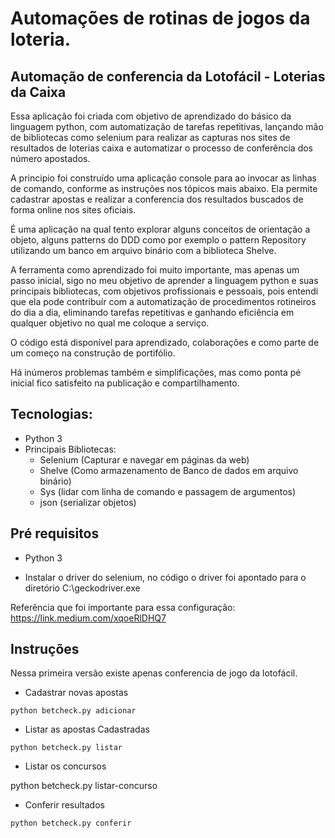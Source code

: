 # Automações de rotinas de jogos da loteria.

## Automação de conferencia da Lotofácil - Loterias da Caixa

Essa aplicação foi criada com objetivo de aprendizado do básico da linguagem python, com automatização de tarefas repetitivas, lançando mão de bibliotecas como selenium para realizar as capturas nos sites de resultados de loterias caixa e automatizar o processo de conferência dos número apostados.

A principio foi construído uma aplicação console para ao invocar as linhas de comando, conforme as instruções nos tópicos mais abaixo. Ela permite cadastrar apostas e realizar a conferencia dos resultados buscados de forma online nos sites oficiais.

É uma aplicação na qual tento explorar alguns conceitos de orientação a objeto, alguns patterns do DDD como por exemplo o pattern Repository utilizando um banco em arquivo binário com a biblioteca Shelve.

A ferramenta como aprendizado foi muito importante, mas apenas um passo inicial, sigo no meu objetivo de aprender a linguagem python e suas principais bibliotecas, com objetivos profissionais e pessoais, pois entendi que ela pode contribuír com a automatização de procedimentos rotineiros do dia a dia, eliminando tarefas repetitivas e ganhando eficiência em qualquer objetivo no qual me coloque a serviço.

O código está disponível para aprendizado, colaborações e como parte de um começo na construção de portifólio.

Há inúmeros problemas também e simplificações, mas como ponta pé inicial fico satisfeito na publicação e compartilhamento.

## Tecnologias:

- Python 3
- Principais Bibliotecas:
    - Selenium (Capturar e navegar em páginas da web)
    - Shelve (Como armazenamento de Banco de dados em arquivo binário)
    - Sys (lidar com linha de comando e passagem de argumentos)
    - json (serializar objetos)
    

## Pré requisitos

- Python 3

- Instalar o driver do selenium, no código o driver foi apontado para o diretório C:\\geckodriver.exe

Referência que foi importante para essa configuração:
https://link.medium.com/xqoeRlDHQ7 


## Instruções

Nessa primeira versão existe apenas conferencia de jogo da lotofácil.

- Cadastrar novas apostas 

```
python betcheck.py adicionar
```

- Listar as apostas Cadastradas

```
python betcheck.py listar
```

- Listar os concursos

python betcheck.py listar-concurso

- Conferir resultados 

``` 
python betcheck.py conferir
```